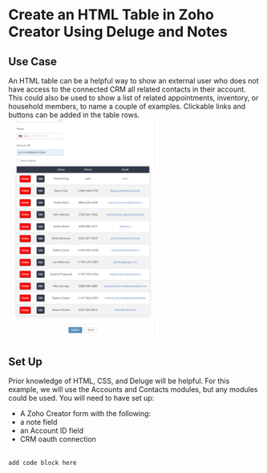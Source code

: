 # Create an HTML Table in Zoho Creator Using Deluge and Notes

## Use Case
An HTML table can be a helpful way to show an external user who does not have access to the connected CRM all related contacts in their account. This could also be used to show a list of related appointments, inventory, or household members, to name a couple of examples. Clickable links and buttons can be added in the table rows.
<img src="table.PNG" width="300">

## Set Up
Prior knowledge of HTML, CSS, and Deluge will be helpful. For this example, we will use the Accounts and Contacts modules, but any modules could be used. 
You will need to have set up:

* A Zoho Creator form with the following:
 * a note field
 * an Account ID field
* CRM oauth connection



```

add code block here

```
